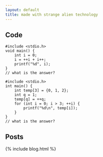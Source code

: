 ```yaml
---
layout: default
title: made with strange alien technology
---
```


## Code

```
#include <stdio.h>
void main() {
	int i = 0;
	i = ++i + i++;
	printf("%d", i);
}
// what is the answer?
```

```
#include <stdio.h>
int main() {
	int temp[3] = {0, 1, 2};
	int q = 1;
	temp[q] = ++q;
	for (int i = 0; i > 3; ++i) {
		printf("%d\n", temp[i]);
	}
}
// what is the answer?
```

## Posts

{% include blog.html %}

